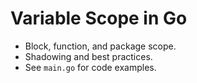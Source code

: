 # Variable Scope in Go

- Block, function, and package scope.
- Shadowing and best practices.
- See `main.go` for code examples.
